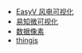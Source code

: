 - [EasyV 风电可视化](https://www.zcool.com.cn/work/ZNDk5Nzk4NjA=.html)
- [易知微可视化](https://easyv.cloud/market)
- [数据像素](https://www.shuzixs.com/?ref=www.aboutppt.com#/works)
- [thingjs](https://www.thingjs.com/guide/)

